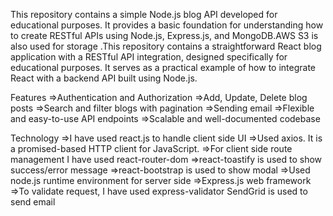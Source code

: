 This repository contains a simple Node.js blog API developed for educational purposes. It provides a basic foundation for understanding how to create RESTful APIs using Node.js, Express.js, and MongoDB.AWS S3 is also used for storage .This repository contains a straightforward React blog application with a RESTful API integration, designed specifically for educational purposes. It serves as a practical example of how to integrate React with a backend API built using Node.js.

Features
=>Authentication and Authorization
=>Add, Update, Delete blog posts
=>Search and filter blogs with pagination
=>Sending email
=>Flexible and easy-to-use API endpoints
=>Scalable and well-documented codebase

Technology
=>I have used react.js to handle client side UI
=>Used axios. It is a promised-based HTTP client for JavaScript.
=>For client side route management I have used react-router-dom
=>react-toastify is used to show success/error message
=>react-bootstrap is used to show modal
=>Used node.js runtime environment for server side
=>Express.js web framework
=>To validate request, I have used express-validator
SendGrid is used to send email

